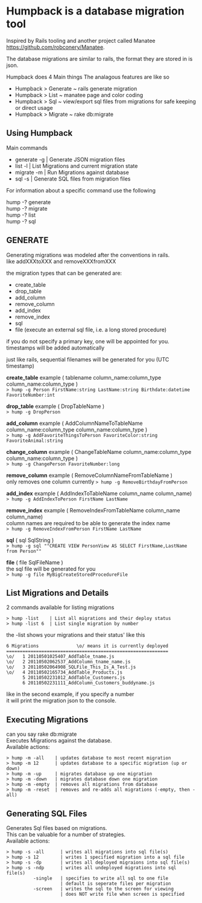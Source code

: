 Humpback is a database migration tool
=====================================
Inspired by Rails tooling and another project called Manatee https://github.com/robconery/Manatee.

The database migrations are similar to rails, the format they are stored in is json.

Humpback does 4 Main things
The analagous features are like so

- Humpback > Generate ~ rails generate migration
- Humpback > List     ~ manatee page and color coding
- Humpback > Sql      ~ view/export sql files from migrations for safe keeping or direct usage
- Humpback > Migrate  ~ rake db:migrate




Using Humpback
------------------------------

Main commands  

- generate -g | Generate JSON migration files  
- list     -l | List Migrations and current migration state  
- migrate  -m | Run Migrations against database  
- sql      -s | Generate SQL files from migration files  


For information about a specific command use the following  

  hump -? generate  
  hump -? migrate  
  hump -? list  
  hump -? sql  




GENERATE
------------------------------

Generating migrations was modeled after the conventions in rails.  
like addXXXtoXXX and removeXXXfromXXX  

the migration types that can be generated are:

  + create_table
  + drop_table
  + add_column
  + remove_column
  + add_index
  + remove_index
  + sql
  + file (execute an external sql file, i.e. a long stored procedure)

if you do not specify a primary key, one will be appointed for you.  
timestamps will be added automatically  

just like rails, sequential filenames will be generated for you (UTC timestamp)  

**create_table** example ( tablename column_name:column_type column_name:column_type )  
    `> hump -g Person FirstName:string LastName:string Birthdate:datetime FavoriteNumber:int`

**drop_table** example ( DropTableName )  
    `> hump -g DropPerson`

**add_column** example ( AddColumnNameToTableName column_name:column_type column_name:column_type  )  
    `> hump -g AddFavoriteThingsToPerson FavoriteColor:string FavoriteAnimal:string`

**change_column** example ( ChangeTableName column_name:column_type column_name:column_type )  
    `> hump -g ChangePerson FavoriteNumber:long`

**remove_column** example ( RemoveColumnNameFromTableName )  
only removes one column currently
    `> hump -g RemoveBirthdayFromPerson`

**add_index** example ( AddIndexToTableName  column_name column_name)  
    `> hump -g AddIndexToPerson FirstName LastName`

**remove_index** example ( RemoveIndexFromTableName  column_name column_name)  
column names are required to be able to generate the index name  
    `> hump -g RemoveIndexFromPerson FirstName LastName`

**sql** ( sql SqlString )  
    `> hump -g sql ""CREATE VIEW PersonView AS SELECT FirstName,LastName from Person""`

**file** ( file SqlFileName )  
the sql file will be generated for you  
    `> hump -g file MyBigCreateStoredProcedureFile`



List Migrations and Details
---------------------------

2 commands available for listing migrations

    > hump -list    | List all migrations and their deploy status
    > hump -list 6  | List single migration by number

the -list shows your migrations and their status' like this  

    6 Migrations              \o/ means it is currently deployed
    ============================================================
    \o/   1 20110501025407_AddTable_tname.js
    \o/   2 20110502062537_AddColumn_tname_name.js
    \o/   3 20110502064908_SQLFile_This_Is_A_Test.js
    \o/   4 20110502165734_AddTable_Products.js
          5 20110502231012_AddTable_Customers.js
          6 20110502231111_AddColumn_Customers_buddyname.js
      
like in the second example, if you specify a number  
it will print the migration json to the console.  



Executing Migrations
--------------------
can you say rake db:migrate  
Executes Migrations against the database.  
Available actions:  

    > hump -m -all    | updates database to most recent migration
    > hump -m 12      | updates database to a specific migration (up or down)
    > hump -m -up     | migrates database up one migration
    > hump -m -down   | migrates database down one migration
    > hump -m -empty  | removes all migrations from database
    > hump -m -reset  | removes and re-adds all migrations (-empty, then -all)



Generating SQL Files
--------------------

Generates Sql files based on migrations.  
This can be valuable for a number of strategies.  
Available actions:  

    > hump -s -all      | writes all migrations into sql file(s)
    > hump -s 12        | writes 1 specified migration into a sql file
    > hump -s -dp       | writes all deployed migraions into sql file(s)
    > hump -s -ndp      | writes all undeployed migrations into sql file(s)
              -single   | specifies to write all sql to one file
                        | default is seperate files per migration
              -screen   | writes the sql to the screen for viewing
                        | does NOT write file when screen is specified
